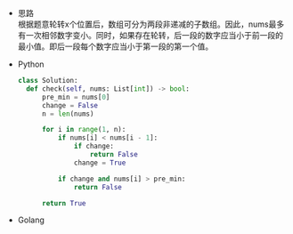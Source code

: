 + 思路     
  根据题意轮转x个位置后，数组可分为两段非递减的子数组。因此，nums最多有一次相邻数字变小。同时，如果存在轮转，后一段的数字应当小于前一段的最小值。即后一段每个数字应当小于第一段的第一个值。    

+ Python 
  ```python
  class Solution:
    def check(self, nums: List[int]) -> bool:
        pre_min = nums[0]
        change = False
        n = len(nums)

        for i in range(1, n):
            if nums[i] < nums[i - 1]:
                if change:
                    return False
                change = True

            if change and nums[i] > pre_min:
                return False

        return True
  ```

+ Golang
  ```go
  
  ```
    

